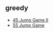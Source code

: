 ## greedy

- [45 Jump Game II](https://github.com/rong118/cs_note_101/blob/master/algorithms/leetcode/questions/44_jump_game_II.md)
- [55 Jump Game](https://github.com/rong118/cs_note_101/blob/master/algorithms/leetcode/questions/55_jump_game.md)
